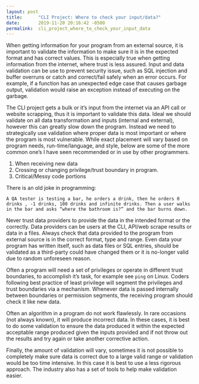 ```yaml
---
layout: post
title:      "CLI Project: Where to check your input/data?"
date:       2019-11-20 20:16:42 -0500
permalink:  cli_project_where_to_check_your_input_data
---
```



When getting information for your program from an external source, it is important to validate the information to make sure it is in the expected format and has correct values.  This is especially true when getting information from the internet, where trust is less assured.  Input and data validation can be use to prevent security issue, such as SQL injection and buffer overruns or catch and correct/fail safely when an error occurs. For example, if a function has an unexpected edge case that causes garbage output, validation would raise an exception instead of executing on the garbage. 

The CLI project gets a bulk or it’s input from the internet via an API call or website scrapping, thus it is important to validate this data.  Ideal we should validate on all data transformation and inputs (internal and external), however this can greatly slow down the program. Instead we need to strategically use validation where proper data is most important or where the program is most vulnerable. While exact placement will vary based on program needs, run-time/language, and style, below are some of the more common one’s I have seen recommended or in use by other programmers.

1.  When receiving new data
2.  Crossing or changing privilege/trust boundary in program.
3. Critical/Messy code portions

There is an old joke in programming:
```
A QA tester is testing a bar, he orders a drink, then he orders 0 drinks , -1 drinks, 100 drinks and infinite drinks. Then a user walks in the bar and asks “where the bathroom is?” and the bar burns down.
```

Never trust data providers to provide the data in the intended format or the correctly. Data providers can be users at the CLI, API/web scrape results or data in a files.  Always check that data provided to the program from external source is in the correct format, type and range. Even data your program has written itself, such as data files or SQL entries, should be validated as a third-party could have changed them or it is no-longer valid due to random unforeseen reason.

Often a program will need a set of privileges or operate in different trust boundaries, to accomplish it’s task, for example see `ping` on Linux.  Coders following best practice of least privilege will segment the privileges and trust boundaries via a mechanism. Whenever data is passed internally between boundaries or permission segments, the receiving program should check it like new data.

Often an algorithm in a program do not work  flawlessly.  In rare occasions (not always known), it will produce incorrect data. In these cases, it is best to do some validation to ensure the data produced it within the expected acceptable range produced given the inputs provided and if not throw out the results and try again or take another corrective action. 

Finally, the amount of validation will vary, sometimes it is not possible to completely make sure data is correct due to a large valid range or validation would be too time intensive. In this case it is best to use a less rigorous approach. The industry also has a set of tools to help make validation easier.  
